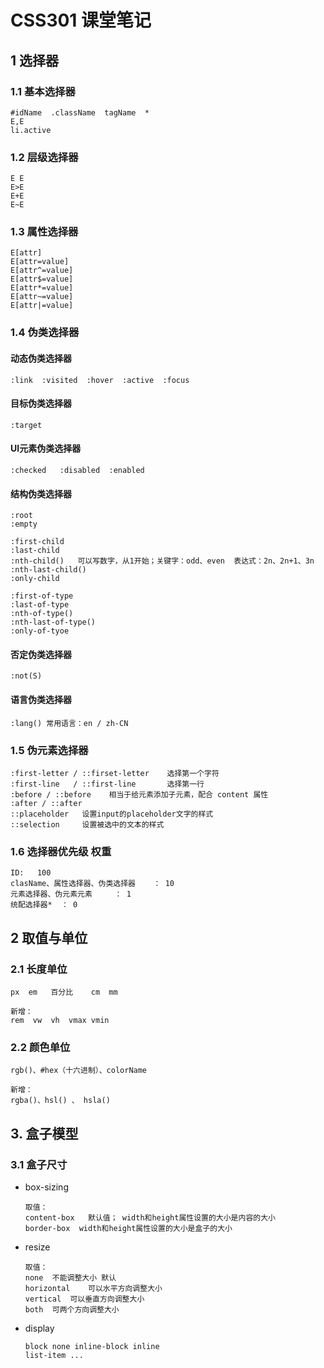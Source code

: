 # CSS301 课堂笔记

## 1 选择器

### 1.1 基本选择器

```
#idName  .className  tagName  *
E,E
li.active
```



### 1.2 层级选择器

```
E E
E>E
E+E
E~E
```



### 1.3 属性选择器

```
E[attr]
E[attr=value]
E[attr^=value]
E[attr$=value]
E[attr*=value]
E[attr~=value]
E[attr|=value]
```

### 1.4 伪类选择器

#### 动态伪类选择器

```
:link  :visited  :hover  :active  :focus
```

#### 目标伪类选择器

```
:target
```

#### UI元素伪类选择器

```
:checked   :disabled  :enabled
```

#### 结构伪类选择器

```
:root
:empty

:first-child
:last-child
:nth-child()   可以写数字，从1开始；关键字：odd、even  表达式：2n、2n+1、3n
:nth-last-child()
:only-child

:first-of-type
:last-of-type
:nth-of-type()
:nth-last-of-type()
:only-of-tyoe
```

#### 否定伪类选择器

```
:not(S)
```

#### 语言伪类选择器

```
:lang() 常用语言：en / zh-CN
```



### 1.5 伪元素选择器

```
:first-letter / ::firset-letter    选择第一个字符
:first-line   / ::first-line       选择第一行
:before / ::before	  相当于给元素添加子元素，配合 content 属性
:after / ::after
::placeholder   设置input的placeholder文字的样式
::selection     设置被选中的文本的样式
```



### 1.6 选择器优先级  权重

```
ID:   100
clasName、属性选择器、伪类选择器	： 10
元素选择器、伪元素元素		： 1
统配选择器*  ： 0
```



## 2 取值与单位

### 2.1 长度单位

```
px	em	 百分比	cm  mm

新增：
rem  vw  vh  vmax vmin
```



### 2.2 颜色单位

```
rgb()、#hex（十六进制）、colorName

新增：
rgba()、hsl() 、 hsla()
```



## 3. 盒子模型

### 3.1 盒子尺寸

* box-sizing

  ```
  取值：
  content-box	默认值； width和height属性设置的大小是内容的大小
  border-box  width和height属性设置的大小是盒子的大小
  ```

* resize

  ```
  取值：
  none	不能调整大小 默认
  horizontal	可以水平方向调整大小
  vertical	可以垂直方向调整大小
  both	可两个方向调整大小
  ```

* display

  ```
  block none inline-block inline
  list-item ...
  ```

  

